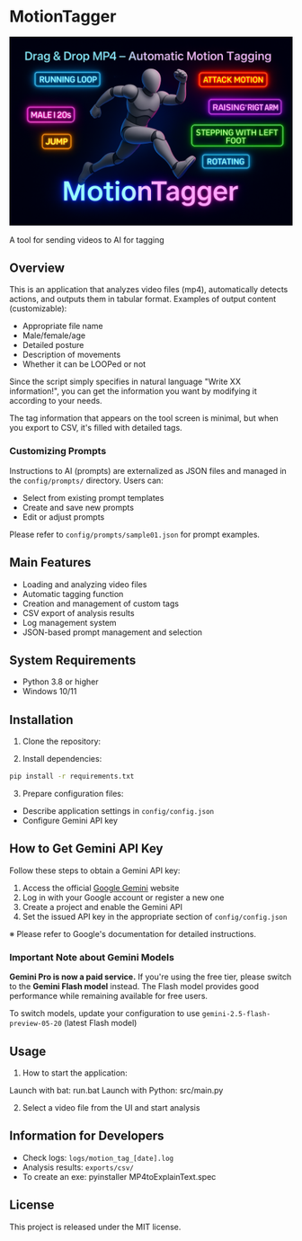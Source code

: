 # MotionTagger

![alt text](img/cocer.png)


A tool for sending videos to AI for tagging

## Overview

This is an application that analyzes video files (mp4), automatically detects actions,
and outputs them in tabular format.
Examples of output content (customizable):
- Appropriate file name
- Male/female/age
- Detailed posture
- Description of movements
- Whether it can be LOOPed or not

Since the script simply specifies in natural language
"Write XX information!", you can get the information you want
by modifying it according to your needs.

The tag information that appears on the tool screen is minimal,
but when you export to CSV, it's filled with detailed tags.

### Customizing Prompts

Instructions to AI (prompts) are externalized as JSON files and
managed in the `config/prompts/` directory.
Users can:

- Select from existing prompt templates
- Create and save new prompts
- Edit or adjust prompts

Please refer to `config/prompts/sample01.json` for prompt examples.

## Main Features

- Loading and analyzing video files
- Automatic tagging function
- Creation and management of custom tags
- CSV export of analysis results
- Log management system
- JSON-based prompt management and selection

## System Requirements

- Python 3.8 or higher
- Windows 10/11

## Installation

1. Clone the repository:

2. Install dependencies:
```bash
pip install -r requirements.txt
```

3. Prepare configuration files:
- Describe application settings in `config/config.json`
- Configure Gemini API key

## How to Get Gemini API Key

Follow these steps to obtain a Gemini API key:

1. Access the official [Google Gemini](https://www.google.com/ai/gemini) website
2. Log in with your Google account or register a new one
3. Create a project and enable the Gemini API
4. Set the issued API key in the appropriate section of `config/config.json`

※ Please refer to Google's documentation for detailed instructions.

### Important Note about Gemini Models

**Gemini Pro is now a paid service.** If you're using the free tier, please switch to the **Gemini Flash model** instead. The Flash model provides good performance while remaining available for free users.

To switch models, update your configuration to use `gemini-2.5-flash-preview-05-20` (latest Flash model) 

## Usage

1. How to start the application:

Launch with bat: run.bat
Launch with Python: src/main.py

2. Select a video file from the UI and start analysis

## Information for Developers

- Check logs: `logs/motion_tag_[date].log`
- Analysis results: `exports/csv/`
- To create an exe: pyinstaller MP4toExplainText.spec

## License

This project is released under the MIT license.
